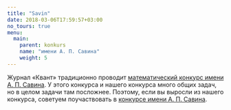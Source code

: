 ```yaml
---
title: "Savin"
date: 2018-03-06T17:59:57+03:00
no_tours: true
menu:
  main:
    parent: konkurs
    name: "имени А. П. Савина"
    weight: 5
---
```




Журнал «Квант» традиционно проводит [математический конкурс имени А. П. Савина](https://sites.google.com/view/savin-contest/). У этого конкурса и нашего конкурса много общих задач, но в целом задачи там посложнее. Поэтому, если вы выросли из нашего конкурса, советуем поучаствовать в [конкурсе имени А. П. Савина]( https://sites.google.com/view/savin-contest/).
